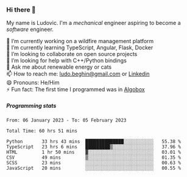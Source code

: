 ### Hi there 👋

My name is Ludovic. I'm a *mechanical* engineer aspiring to become a *software* engineer.

 🔭 I’m currently working on a wildfire management platform<br/>
 🌱 I’m currently learning TypeScript, Angular, Flask, Docker<br/>
 👯 I’m looking to collaborate on open source projects<br/>
 🤔 I’m looking for help with C++/Python bindings<br/>
 💬 Ask me about renewable energy or cats<br/>
 📫 How to reach me: ludo.beghin@gmail.com or [Linkedin](https://www.linkedin.com/in/ludovic-beghin/)<br/>
 😄 Pronouns: He/Him<br/>
 ⚡ Fun fact: The first time I programmed was in [Algobox](https://fr.wikipedia.org/wiki/Algobox)<br/>

##### Programming stats
<!--START_SECTION:waka-->

```text
From: 06 January 2023 - To: 05 February 2023

Total Time: 60 hrs 51 mins

Python       33 hrs 43 mins  ██████████████░░░░░░░░░░░   55.38 %
TypeScript   23 hrs 6 mins   █████████▒░░░░░░░░░░░░░░░   37.96 %
HTML         1 hr 50 mins    ▓░░░░░░░░░░░░░░░░░░░░░░░░   03.01 %
CSV          49 mins         ▒░░░░░░░░░░░░░░░░░░░░░░░░   01.35 %
SCSS         23 mins         ░░░░░░░░░░░░░░░░░░░░░░░░░   00.63 %
JavaScript   20 mins         ░░░░░░░░░░░░░░░░░░░░░░░░░   00.55 %
```

<!--END_SECTION:waka-->
